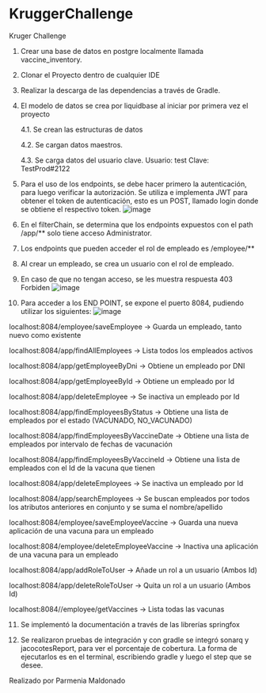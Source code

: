 # KruggerChallenge
Kruger Challenge 

1. Crear una base de datos en postgre localmente llamada vaccine_inventory.
2. Clonar el Proyecto dentro de cualquier IDE
3. Realizar la descarga de las dependencias a través de Gradle.
4. El modelo de datos se crea por liquidbase al iniciar por primera vez el proyecto

   4.1. Se crean las estructuras de datos
   
   4.2. Se cargan datos maestros.
   
   4.3. Se carga datos del usuario clave.
        Usuario: test
        Clave: TestProd#2122
        
 5. Para el uso de los endpoints, se debe hacer primero la autenticación, para luego verificar la autorización. Se utiliza e implementa JWT para obtener el token de autenticación, esto es un POST, llamado login donde se obtiene el respectivo token.
![image](https://user-images.githubusercontent.com/115352466/195005020-9fedf580-51fc-4d08-a583-dcc48995148a.png)

 6. En el filterChain, se determina que los endpoints expuestos con el path /app/** solo tiene acceso Administrator.
 7. Los endpoints que pueden acceder el rol de empleado es /employee/**
 8. Al crear un empleado, se crea un usuario con el rol de empleado.
 9. En caso de que no tengan acceso, se les muestra respuesta 403 Forbiden
 ![image](https://user-images.githubusercontent.com/115352466/195006219-f875839b-583a-4ed6-8c33-4c405d55ebdd.png)

 10. Para acceder a los END POINT, se expone el puerto 8084, pudiendo utilizar los siguientes:
 ![image](https://user-images.githubusercontent.com/115352466/195012022-3d41d338-870e-40d4-9d97-32890105c600.png)

   localhost:8084/employee/saveEmployee -> Guarda un empleado, tanto nuevo como existente
 
   localhost:8084/app/findAllEmployees -> Lista todos los empleados activos
   
   localhost:8084/app/getEmployeeByDni -> Obtiene un empleado por DNI
   
   localhost:8084/app/getEmployeeById -> Obtiene un empleado por Id
   
   localhost:8084/app/deleteEmployee -> Se inactiva un empleado por Id
   
   localhost:8084/app/findEmployeesByStatus -> Obtiene una lista de empleados por el estado (VACUNADO, NO_VACUNADO)
   
   localhost:8084/app/findEmployeesByVaccineDate -> Obtiene una lista de empleados por intervalo de fechas de vacunación
   
   localhost:8084/app/findEmployeesByVaccineId -> Obtiene una lista de empleados con el Id de la vacuna que tienen
   
   localhost:8084/app/deleteEmployees -> Se inactiva un empleado por Id
   
   localhost:8084/app/searchEmployees -> Se buscan empleados por todos los atributos anteriores en conjunto y se suma el nombre/apellido
   
   localhost:8084/employee/saveEmployeeVaccine -> Guarda una nueva aplicación de una vacuna para un empleado
   
   localhost:8084/employee/deleteEmployeeVaccine -> Inactiva una aplicación de una vacuna para un empleado
   
   localhost:8084/app/addRoleToUser -> Añade un rol a un usuario (Ambos Id)
   
   localhost:8084/app/deleteRoleToUser -> Quita un rol a un usuario (Ambos Id)
 
   localhost:8084//employee/getVaccines -> Lista todas las vacunas
 
 11. Se implementó la documentación a través de las librerías springfox
 
 13. Se realizaron pruebas de integración y con gradle se integró sonarq y jacocotesReport, para ver el porcentaje de cobertura. La forma de ejecutarlos es en el terminal, escribiendo gradle y luego el step que se desee.


Realizado por Parmenia Maldonado
